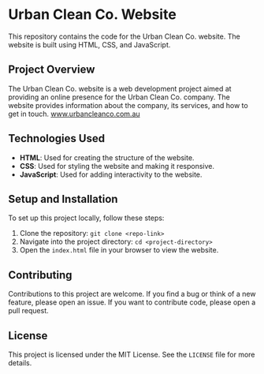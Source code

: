 # Urban Clean Co. Website

This repository contains the code for the Urban Clean Co. website. The website is built using HTML, CSS, and JavaScript.

## Project Overview

The Urban Clean Co. website is a web development project aimed at providing an online presence for the Urban Clean Co. company. The website provides information about the company, its services, and how to get in touch.
www.urbancleanco.com.au 

## Technologies Used

- **HTML**: Used for creating the structure of the website.
- **CSS**: Used for styling the website and making it responsive.
- **JavaScript**: Used for adding interactivity to the website.

## Setup and Installation

To set up this project locally, follow these steps:

1. Clone the repository: `git clone <repo-link>`
2. Navigate into the project directory: `cd <project-directory>`
3. Open the `index.html` file in your browser to view the website.

## Contributing

Contributions to this project are welcome. If you find a bug or think of a new feature, please open an issue. If you want to contribute code, please open a pull request.

## License

This project is licensed under the MIT License. See the `LICENSE` file for more details.
